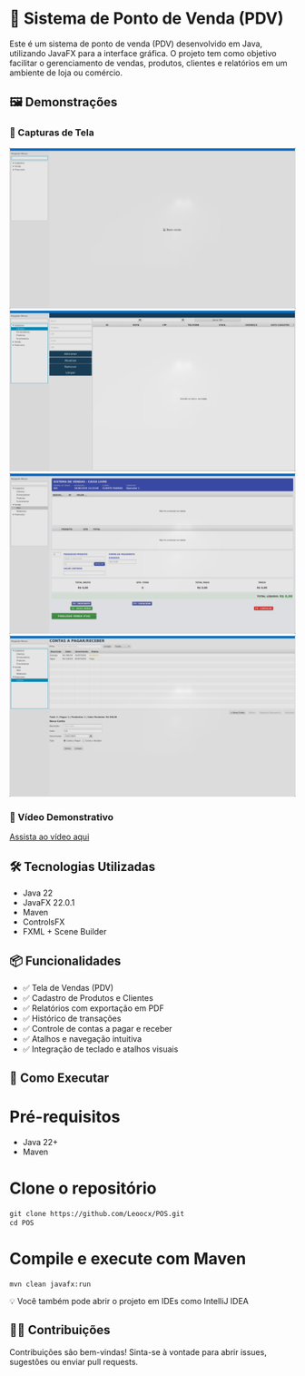 # 🧾 Sistema de Ponto de Venda (PDV)

Este é um sistema de ponto de venda (PDV) desenvolvido em Java, utilizando JavaFX para a interface gráfica. O projeto tem como objetivo facilitar o gerenciamento de vendas, produtos, clientes e relatórios em um ambiente de loja ou comércio.

## 🖼️ Demonstrações

### 📸 Capturas de Tela

![Tela Principal](/screenshots/tela_principal.png)
![Tela Clientes](/screenshots/clientes.png)
![Tela de Venda](/screenshots/venda.png)
![Tela de Contas](/screenshots/contas.png)

### 🎥 Vídeo Demonstrativo
[Assista ao vídeo aqui](/videos/demo.mp4)

## 🛠️ Tecnologias Utilizadas

- Java 22
- JavaFX 22.0.1
- Maven
- ControlsFX
- FXML + Scene Builder

## 📦 Funcionalidades

- ✅ Tela de Vendas (PDV)
- ✅ Cadastro de Produtos e Clientes
- ✅ Relatórios com exportação em PDF
- ✅ Histórico de transações
- ✅ Controle de contas a pagar e receber
- ✅ Atalhos e navegação intuitiva
- ✅ Integração de teclado e atalhos visuais

## 🚀 Como Executar
# Pré-requisitos
  - Java 22+
  - Maven

# Clone o repositório
    git clone https://github.com/Leoocx/POS.git
    cd POS

# Compile e execute com Maven
    mvn clean javafx:run
💡 Você também pode abrir o projeto em IDEs como IntelliJ IDEA

## 🧑‍💻 Contribuições
Contribuições são bem-vindas! Sinta-se à vontade para abrir issues, sugestões ou enviar pull requests.
